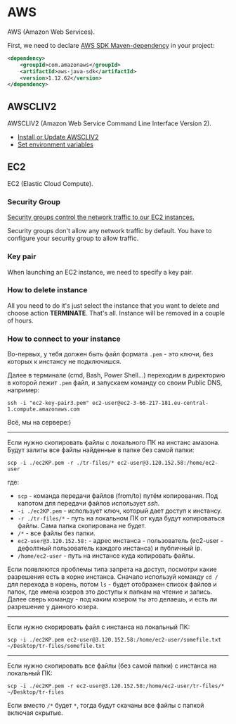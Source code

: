 # AWS
AWS (Amazon Web Services).

First, we need to declare [AWS SDK Maven-dependency](https://mvnrepository.com/artifact/com.amazonaws/aws-java-sdk) in your project:
```xml
<dependency>
    <groupId>com.amazonaws</groupId>
    <artifactId>aws-java-sdk</artifactId>
    <version>1.12.62</version>
</dependency>
```

## AWSCLIV2
AWSCLIV2 (Amazon Web Service Command Line Interface Version 2).

* [Install or Update AWSCLIV2](https://docs.aws.amazon.com/cli/latest/userguide/install-cliv2.html)
* [Set environment variables](https://docs.aws.amazon.com/cli/latest/userguide/cli-configure-envvars.html)


## EC2
EC2 (Elastic Cloud Compute).

### Security Group
[Security groups control the network traffic to our EC2 instances.](https://www.baeldung.com/ec2-java#1-creating-a-security-group)

Security groups don't allow any network traffic by default.
You have to configure your security group to allow traffic.

### Key pair
When launching an EC2 instance, we need to specify a key pair.

### How to delete instance
All you need to do it's just select the instance that you want to delete and choose action __TERMINATE__.
That's all. Instance will be removed in a couple of hours.

### How to connect to your instance
Во-первых, у тебя должен быть файл формата `.pem` - это ключи, без которых к инстансу не подключишся.

Далее в терминале (cmd, Bash, Power Shell...) переходим в директорию в которой лежит `.pem` файл, и запускаем команду со своим Public DNS, например: 
```shell
ssh -i "ec2-key-pair3.pem" ec2-user@ec2-3-66-217-181.eu-central-1.compute.amazonaws.com
```
Всё, мы на сервере:)

***

Если нужно скопировать файлы с локального ПК на инстанс амазона. Будут залиты все файлы найденные в папке без самой папки:
  ```shell
  scp -i ./ec2KP.pem -r ./tr-files/* ec2-user@3.120.152.58:/home/ec2-user
  ```
где:
* `scp` - команда передачи файлов (from/to) путём копирования. Под капотом для передачи файлов использует *ssh*.
* `-i ./ec2KP.pem` - использует ключ, который дает доступ к инстансу.
* `-r ./tr-files/*` - путь на локальном ПК от куда будут копироваться файлы. Сама папка скопирована не будет.
* `/*` - все файлы без папки.
* `ec2-user@3.120.152.58:` - адрес инстанса - пользователь (ec2-user - дефолтный пользователь каждого инстанса) и публичный ip.
* `/home/ec2-user` - путь на инстансе куда копировать файлы.

Если появляются проблемы типа запрета на доступ, посмотри какие разрешения есть в корне инстанса.
Сначало используй команду `cd /` для перехода в корень, потом `ls` - будет отображен список файлов и папок, где имена юзеров это доступы к папкам на чтение и запись.
Далее сверь команду - под каким юзером ты это делаешь, и есть ли разрешение у данного юзера.

***

Если нужно скорировать файл с инстанса на локальный ПК:
```shell
scp -i ./ec2KP.pem ec2-user@3.120.152.58:/home/ec2-user/somefile.txt ~/Desktop/tr-files/somefile.txt
```

***

Если нужно скопировать все файлы (без самой папки) с инстанса на локальный ПК:
```shell
scp -i ./ec2KP.pem -r ec2-user@3.120.152.58:/home/ec2-user/tr-files/* ~/Desktop/tr-files
```
Если вместо `/*` будет `*`, тогда будут скачаны все файлы с папкой включая скрытые.
